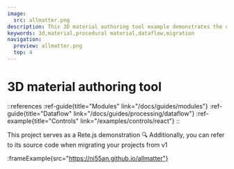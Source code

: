 ```yaml
---
image:
  src: allmatter.png
description: This 3D material authoring tool example demonstrates the use of Rete.js for data processing and showcases the framework's capabilities. The project serves as a reference for migrating projects from v1
keywords: 3d,material,procedural material,dataflow,migration
navigation:
  preview: allmatter.png
  top: 4
---
```


# 3D material authoring tool

::references
:ref-guide{title="Modules" link="/docs/guides/modules"}
:ref-guide{title="Dataflow" link="/docs/guides/processing/dataflow"}
:ref-example{title="Controls" link="/examples/controls/react"}
::

This project serves as a Rete.js demonstration 🔍 Additionally, you can refer to its source code when migrating your projects from v1

:frameExample{src="https://ni55an.github.io/allmatter"}

